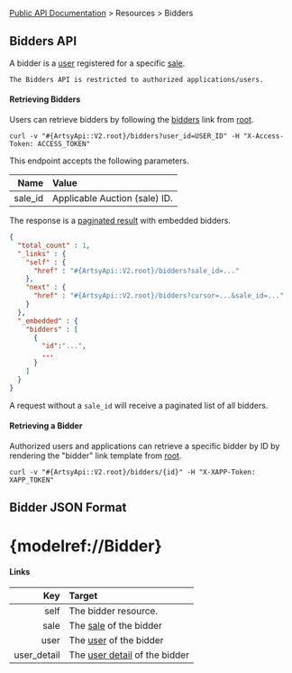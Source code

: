[Public API Documentation](/v2) &gt; Resources &gt; Bidders

## Bidders API

A bidder is a [user](/v2/docs/users) registered for a specific [sale](/v2/docs/sales).

``` alert[danger]
The Bidders API is restricted to authorized applications/users.
```

#### Retrieving Bidders

Users can retrieve bidders by following the [bidders](#{ArtsyApi::V2.root}/bidders) link from [root](#{ArtsyApi::V2.root}).

```
curl -v "#{ArtsyApi::V2.root}/bidders?user_id=USER_ID" -H "X-Access-Token: ACCESS_TOKEN"
```

This endpoint accepts the following parameters.

Name       | Value                          |
----------:|:-------------------------------|
sale_id    | Applicable Auction (sale) ID.  |

The response is a [paginated result](/v2/docs/pagination) with embedded bidders.

``` json
{
  "total_count" : 1,
  "_links" : {
    "self" : {
      "href" : "#{ArtsyApi::V2.root}/bidders?sale_id=..."
    },
    "next" : {
      "href" : "#{ArtsyApi::V2.root}/bidders?cursor=...&sale_id=..."
    }
  },
  "_embedded" : {
    "bidders" : [
      {
        "id":"...",
        ...
      }
    ]
  }
}
```

A request without a `sale_id` will receive a paginated list of all bidders.

#### Retrieving a Bidder

Authorized users and applications can retrieve a specific bidder by ID by rendering the "bidder" link template from [root](#{ArtsyApi::V2.root}).

```
curl -v "#{ArtsyApi::V2.root}/bidders/{id}" -H "X-XAPP-Token: XAPP_TOKEN"
```

## Bidder JSON Format

# {modelref://Bidder}

#### Links

Key                              | Target                                                              |
--------------------------------:|:--------------------------------------------------------------------|
self                             | The bidder resource.                                       |
sale                             | The [sale](/v2/docs/sales) of the bidder                               |
user                             | The [user](/v2/docs/users) of the bidder                               |
user_detail                      | The [user detail](/v2/docs/user_details) of the bidder                 |
